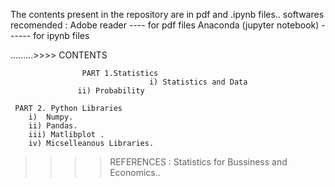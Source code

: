 The contents present in the repository  are in pdf and .ipynb files.. 
softwares recomended : 
Adobe reader   ----                                    for pdf files 
Anaconda (jupyter notebook)  ------     for  ipynb files  



.........>>>>  CONTENTS
                                 
                    PART 1.Statistics
                                   i) Statistics and Data
	               ii) Probability
	
	 PART 2. Python Libraries
		i)  Numpy.
		ii) Pandas.
		iii) Matlibplot .
		iv) Micselleanous Libraries.
	   










>>>>REFERENCES :  Statistics for Bussiness and Economics..

